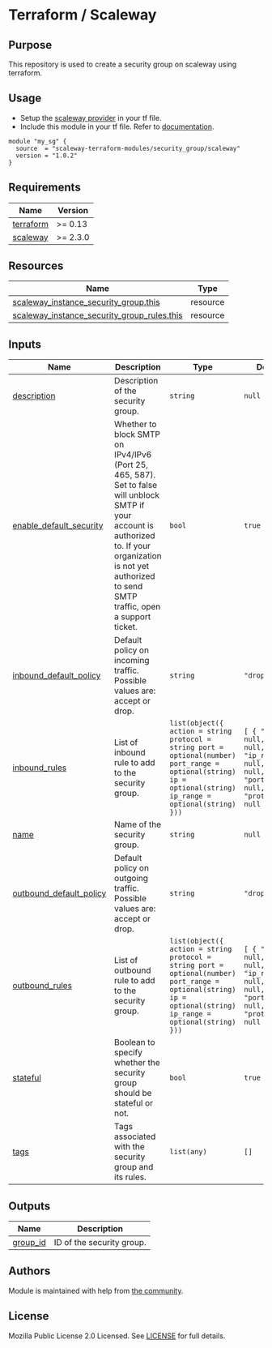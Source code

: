 # Terraform / Scaleway

## Purpose

This repository is used to create a security group on scaleway using terraform.

## Usage

- Setup the [scaleway provider](https://www.terraform.io/docs/providers/scaleway/index.html) in your tf file.
- Include this module in your tf file. Refer to [documentation](https://www.terraform.io/docs/modules/sources.html#generic-git-repository).

```hcl
module "my_sg" {
  source  = "scaleway-terraform-modules/security_group/scaleway"
  version = "1.0.2"
}
```

<!-- BEGIN_TF_DOCS -->
## Requirements

| Name | Version |
|------|---------|
| <a name="requirement_terraform"></a> [terraform](#requirement_terraform) | >= 0.13 |
| <a name="requirement_scaleway"></a> [scaleway](#requirement_scaleway) | >= 2.3.0 |

## Resources

| Name | Type |
|------|------|
| [scaleway_instance_security_group.this](https://registry.terraform.io/providers/scaleway/scaleway/latest/docs/resources/instance_security_group) | resource |
| [scaleway_instance_security_group_rules.this](https://registry.terraform.io/providers/scaleway/scaleway/latest/docs/resources/instance_security_group_rules) | resource |

## Inputs

| Name | Description | Type | Default | Required |
|------|-------------|------|---------|:--------:|
| <a name="input_description"></a> [description](#input_description) | Description of the security group. | `string` | `null` | no |
| <a name="input_enable_default_security"></a> [enable_default_security](#input_enable_default_security) | Whether to block SMTP on IPv4/IPv6 (Port 25, 465, 587). Set to false will unblock SMTP if your account is authorized to. If your organization is not yet authorized to send SMTP traffic, open a support ticket. | `bool` | `true` | no |
| <a name="input_inbound_default_policy"></a> [inbound_default_policy](#input_inbound_default_policy) | Default policy on incoming traffic. Possible values are: accept or drop. | `string` | `"drop"` | no |
| <a name="input_inbound_rules"></a> [inbound_rules](#input_inbound_rules) | List of inbound rule to add to the security group. | ```list(object({ action = string protocol = string port = optional(number) port_range = optional(string) ip = optional(string) ip_range = optional(string) }))``` | ```[ { "action": null, "ip": null, "ip_range": null, "port": null, "port_range": null, "protocol": null } ]``` | no |
| <a name="input_name"></a> [name](#input_name) | Name of the security group. | `string` | `null` | no |
| <a name="input_outbound_default_policy"></a> [outbound_default_policy](#input_outbound_default_policy) | Default policy on outgoing traffic. Possible values are: accept or drop. | `string` | `"drop"` | no |
| <a name="input_outbound_rules"></a> [outbound_rules](#input_outbound_rules) | List of outbound rule to add to the security group. | ```list(object({ action = string protocol = string port = optional(number) port_range = optional(string) ip = optional(string) ip_range = optional(string) }))``` | ```[ { "action": null, "ip": null, "ip_range": null, "port": null, "port_range": null, "protocol": null } ]``` | no |
| <a name="input_stateful"></a> [stateful](#input_stateful) | Boolean to specify whether the security group should be stateful or not. | `bool` | `true` | no |
| <a name="input_tags"></a> [tags](#input_tags) | Tags associated with the security group and its rules. | `list(any)` | `[]` | no |

## Outputs

| Name | Description |
|------|-------------|
| <a name="output_group_id"></a> [group_id](#output_group_id) | ID of the security group. |
<!-- END_TF_DOCS -->

## Authors

Module is maintained with help from [the community](https://github.com/scaleway-terraform-modules/terraform-scaleway-security_group/graphs/contributors).

## License

Mozilla Public License 2.0 Licensed. See [LICENSE](https://github.com/scaleway-terraform-modules/.github/tree/master/LICENSE) for full details.
